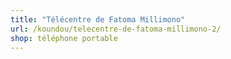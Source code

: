 ```yaml
---
title: "Télécentre de Fatoma Millimono"
url: /koundou/telecentre-de-fatoma-millimono-2/
shop: téléphone portable
---
```


